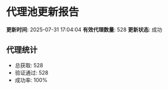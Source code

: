 # 代理池更新报告

**更新时间**: 2025-07-31 17:04:04
**有效代理数量**: 528
**更新状态**:  成功

## 代理统计
- 总获取: 528
- 验证通过: 528
- 成功率: 100%
